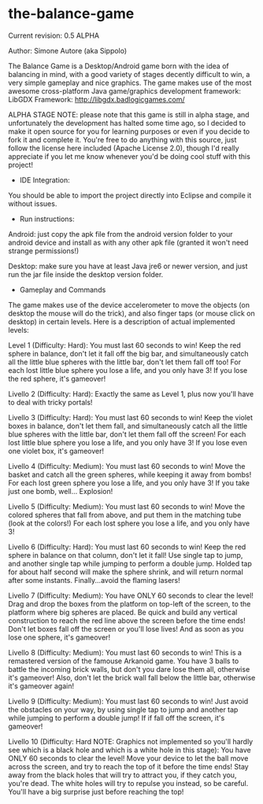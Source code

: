 the-balance-game
================

Current revision: 0.5 ALPHA

Author: Simone Autore (aka Sippolo)

The Balance Game is a Desktop/Android game born with the idea of balancing in mind, with a good variety of stages decently difficult to win, a very simple gameplay and nice graphics.
The game makes use of the most awesome cross-platform Java game/graphics development framework: LibGDX Framework: http://libgdx.badlogicgames.com/


ALPHA STAGE NOTE: please note that this game is still in alpha stage, and unfortunately the development has halted some time ago, so I decided to make it open source for you for learning purposes or even if you decide to fork it and complete it. You're free to do anything with this source, just follow the license here included (Apache License 2.0), though I'd really appreciate if you let me know whenever you'd be doing cool stuff with this project!


- IDE Integration:

You should be able to import the project directly into Eclipse and compile it without issues.


- Run instructions:

Android: just copy the apk file from the android version folder to your android device and install as with any other apk file (granted it won't need strange permissions!)

Desktop: make sure you have at least Java jre6 or newer version, and just run the jar file inside the desktop version folder.


- Gameplay and Commands

The game makes use of the device accelerometer to move the objects (on desktop the mouse will do the trick), and also finger taps (or mouse click on desktop) in certain levels.
Here is a description of actual implemented levels:

Level 1 (Difficulty: Hard): 
	You must last 60 seconds to win!
	Keep the red sphere in balance, don't let it fall off the big bar, and simultaneously catch all the little blue spheres
	with the little bar, don't let them fall off too!
	For each lost little blue sphere you lose a life, and you only have 3!
	If you lose the red sphere, it's gameover!
	
Livello 2 (Difficulty: Hard):
	Exactly the same as Level 1, plus now you'll have to deal with tricky portals!
	
Livello 3 (Difficulty: Hard):
	You must last 60 seconds to win!
	Keep the violet boxes in balance, don't let them fall, and simultaneously catch all the little blue spheres
	with the little bar, don't let them fall off the screen!
	For each lost little blue sphere you lose a life, and you only have 3!
	If you lose even one violet box, it's gameover!
	
Livello 4 (Difficulty: Medium):
	You must last 60 seconds to win!
	Move the basket and catch all the green spheres, while keeping it away from bombs!
	For each lost green sphere you lose a life, and you only have 3!
	If you take just one bomb, well... Explosion!
	
Livello 5 (Difficulty: Medium):
	You must last 60 seconds to win!
	Move the colored spheres that fall from above, and put them in the matching tube (look at the colors!)
	For each lost sphere you lose a life, and you only have 3!

Livello 6 (Difficulty: Hard):
	You must last 60 seconds to win!
	Keep the red sphere in balance on that column, don't let it fall!
	Use single tap to jump, and another single tap while jumping to perform a double jump.
	Holded tap for about half second will make the sphere shrink, and will return normal after some instants.
	Finally...avoid the flaming lasers!
	
Livello 7 (Difficulty: Medium):
	You have ONLY 60 seconds to clear the level!
	Drag and drop the boxes from the platform on top-left of the screen, to the platform where big spheres are placed.
	Be quick and build any vertical construction to reach the red line above the screen before the time ends!
	Don't let boxes fall off the screen or you'll lose lives!
	And as soon as you lose one sphere, it's gameover!
	
Livello 8 (Difficulty: Medium):
	You must last 60 seconds to win!
	This is a remastered version of the famouse Arkanoid game.
	You have 3 balls to battle the incoming brick walls, but don't you dare lose them all, otherwise it's gameover!
	Also, don't let the brick wall fall below the little bar, otherwise it's gameover again!
	
Livello 9 (Difficulty: Medium):
	You must last 60 seconds to win!
	Just avoid the obstacles on your way, by using single tap to jump and another tap while jumping to perform a double jump!
	If if fall off the screen, it's gameover!
	
Livello 10 (Difficulty: Hard   NOTE: Graphics not implemented so you'll hardly see which is a black hole and which is a white hole in this stage):
	You have ONLY 60 seconds to clear the level!
	Move your device to let the ball move across the screen, and try to reach the top of it before the time ends!
	Stay away from the black holes that will try to attract you, if they catch you, you're dead.
	The white holes will try to repulse you instead, so be careful.
	You'll have a big surprise just before reaching the top!